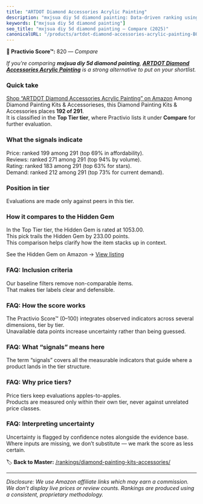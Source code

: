 ```yaml
---
title: "ARTDOT Diamond Accessories Acrylic Painting"
description: "mxjsua diy 5d diamond painting: Data-driven ranking using the Practivio Score™. Positioned by quality, value, demand, findability, momentum."
keywords: ["mxjsua diy 5d diamond painting"]
seo_title: "mxjsua diy 5d diamond painting — Compare (2025)"
canonicalURL: "/products/artdot-diamond-accessories-acrylic-painting-B0DZCVMB7J/"
---
```


**🛒 Practivio Score™:** 820 — _Compare_


*If you're comparing **mxjsua diy 5d diamond painting**, **[ARTDOT Diamond Accessories Acrylic Painting](https://www.amazon.com/dp/B0DZCVMB7J?tag=practivio-20)** is a strong alternative to put on your shortlist.*
### Quick take
[Shop “ARTDOT Diamond Accessories Acrylic Painting” on Amazon](https://www.amazon.com/dp/B0DZCVMB7J?tag=practivio-20)
Among Diamond Painting Kits & Accessorieses, this Diamond Painting Kits & Accessories places **192 of 291**.  
It is classified in the **Top Tier tier**, where Practivio lists it under **Compare** for further evaluation.

### What the signals indicate
Price: ranked 199 among 291 (top 69% in affordability).  
Reviews: ranked 271 among 291 (top 94% by volume).  
Rating: ranked 183 among 291 (top 63% for stars).  
Demand: ranked 212 among 291 (top 73% for current demand).

### Position in tier
Evaluations are made only against peers in this tier.

### How it compares to the Hidden Gem
In the Top Tier tier, the Hidden Gem is rated at 1053.00.  
This pick trails the Hidden Gem by 233.00 points.  
This comparison helps clarify how the item stacks up in context.  

See the Hidden Gem on Amazon → [View listing](https://www.amazon.com/dp/B088K3FQ7W?tag=practivio-20)

### FAQ: Inclusion criteria
Our baseline filters remove non-comparable items.  
That makes tier labels clear and defensible.

### FAQ: How the score works
The Practivio Score™ (0–100) integrates observed indicators across several dimensions, tier by tier.  
Unavailable data points increase uncertainty rather than being guessed.

### FAQ: What “signals” means here
The term “signals” covers all the measurable indicators that guide where a product lands in the tier structure.

### FAQ: Why price tiers?
Price tiers keep evaluations apples-to-apples.  
Products are measured only within their own tier, never against unrelated price classes.

### FAQ: Interpreting uncertainty
Uncertainty is flagged by confidence notes alongside the evidence base.  
Where inputs are missing, we don’t substitute — we mark the score as less certain.

<!-- Missing template for Compare/CompareWithinPriceClass -->


🏷️ **Back to Master:** [/rankings/diamond-painting-kits-accessories/](/rankings/diamond-painting-kits-accessories/)

---
_Disclosure: We use Amazon affiliate links which may earn a commission. We don’t display live prices or review counts. Rankings are produced using a consistent, proprietary methodology._
